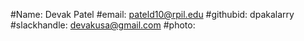 #Name: Devak Patel
#email: pateld10@rpil.edu
#githubid: dpakalarry
#slackhandle: devakusa@gmail.com
#photo:
